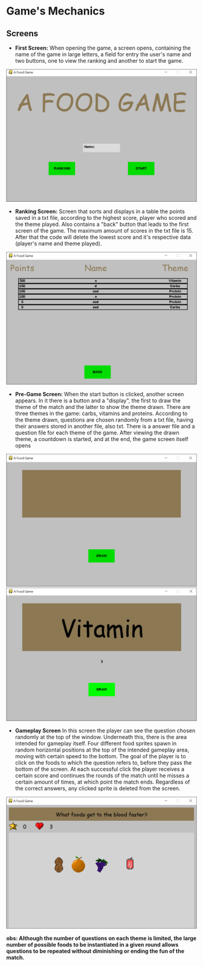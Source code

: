 # Game's Mechanics

## Screens

- **First Screen:**
When opening the game, a screen opens, containing the name of the game in large letters, a field for entry the user's name and two buttons, one to view the ranking and another to start the game.

![Alt](https://github.com/begalv/Educational-Food-Game/blob/master/docs/images/gameIntro.png)

- **Ranking Screen:**
Screen that sorts and displays in a table the points saved in a txt file, according to the highest score, player who scored and the theme played. Also contains a "back" button that leads to the first screen of the game. 
The maximum amount of scores in the txt file is 15. After that the code will delete the lowest score and it's respective data (player's name and theme played). 

![Alt](https://github.com/begalv/Educational-Food-Game/blob/master/docs/images/gameRanking.png)

- **Pre-Game Screen:**
When the start button is clicked, another screen appears. In it there is a button and a "display", the first to draw the theme of the match and the latter to show the theme drawn. There are three themes in the game: carbs, vitamins and proteins. According to the theme drawn, questions are chosen randomly from a txt file, having their answers stored in another file, also txt. There is a answer file and a question file for each theme of the game. After viewing the drawn theme, a countdown is started, and at the end, the game screen itself opens

![Alt](https://github.com/begalv/Educational-Food-Game/blob/master/docs/images/preGame.png)
![Alt](https://github.com/begalv/Educational-Food-Game/blob/master/docs/images/preGame1.png)

- **Gameplay Screen**
In this screen the player can see the question chosen randomly at the top of the window. Underneath this, there is the area intended for gameplay itself. Four different food sprites spawn in random horizontal positions at the top of the intended gameplay area, moving with certain speed to the bottom. The goal of the player is to click on the foods to which the question refers to, before they pass the bottom of the screen. At each successful click the player receives a certain score and continues the rounds of the match until he misses a certain amount of times, at which point the match ends. Regardless of the correct answers, any clicked sprite is deleted from the screen.

![Alt](https://github.com/begalv/Educational-Food-Game/blob/master/docs/images/gameDisplay.png)

**obs: Although the number of questions on each theme is limited, the large number of possible foods to be instantiated in a given round allows questions to be repeated without diminishing or ending the fun of the match.**
